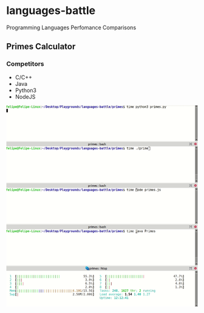 # languages-battle
Programming Languages Perfomance Comparisons

## Primes Calculator

### Competitors

* C/C++
* Java
* Python3
* NodeJS

![](./primes/result.gif)
